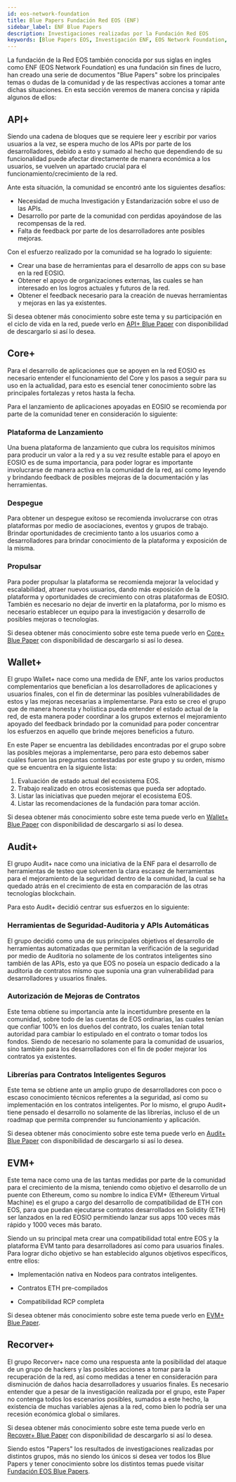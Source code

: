 ```yaml
---
id: eos-network-foundation
title: Blue Papers Fundación Red EOS (ENF)
sidebar_label: ENF Blue Papers
description: Investigaciones realizadas por la Fundación Red EOS
keywords: [Blue Papers EOS, Investigación ENF, EOS Network Foundation, Publicaciones ENF]
---
```


La fundación de la Red EOS también conocida por sus siglas en ingles como ENF (EOS Network Foundation) es una fundación sin fines de lucro, han creado una serie de documentos "Blue Papers" sobre los principales temas o dudas de la comunidad y de las respectivas acciones a tomar ante dichas situaciones. En esta sección veremos de manera concisa y rápida algunos de ellos:

## API+

Siendo una cadena de bloques que se requiere leer y escribir por varios usuarios a la vez, se espera mucho de los APIs por parte de los desarrolladores, debido a esto y sumado al hecho que dependiendo de su funcionalidad puede afectar directamente de manera económica a los usuarios, se vuelven un apartado crucial para el funcionamiento/crecimiento de la red.

Ante esta situación, la comunidad se encontró ante los siguientes desafíos:

- Necesidad de mucha Investigación y Estandarización sobre el uso de las APIs.
- Desarrollo por parte de la comunidad con perdidas apoyándose de las recompensas de la red.
- Falta de feedback por parte de los desarrolladores ante posibles mejoras.

Con el esfuerzo realizado por la comunidad se ha logrado lo siguiente:

- Crear una base de herramientas para el desarrollo de apps con su base en la red EOSIO.
- Obtener el apoyo de organizaciones externas, las cuales se han interesado en los logros actuales y futuros de la red.
- Obtener el feedback necesario para la creación de nuevas herramientas y mejoras en las ya existentes.

Si desea obtener más conocimiento sobre este tema y su participación en el ciclo de vida en la red, puede verlo en [API+ Blue Paper](https://bit.ly/api-plus-english) con disponibilidad de descargarlo si así lo desea.

## Core+  

Para el desarrollo de aplicaciones que se apoyen en la red EOSIO es necesario entender el funcionamiento del Core y los pasos a seguir para su uso en la actualidad, para esto es esencial tener conocimiento sobre las principales fortalezas y retos hasta la fecha.

Para el lanzamiento de aplicaciones apoyadas en EOSIO se recomienda por parte de la comunidad tener en consideración lo siguiente:

### Plataforma de Lanzamiento

Una buena plataforma de lanzamiento que cubra los requisitos mínimos para producir un valor a la red y a su vez resulte estable para el apoyo en EOSIO es de suma importancia, para poder lograr es importante involucrarse de manera activa en la comunidad de la red, así como leyendo y brindando feedback de posibles mejoras de la documentación y las herramientas.

### Despegue

Para obtener un despegue exitoso se recomienda involucrarse con otras plataformas por medio de asociaciones, eventos y grupos de trabajo. Brindar oportunidades de crecimiento tanto a los usuarios como a desarrolladores para brindar conocimiento de la plataforma y exposición de la misma.

### Propulsar
Para poder propulsar la plataforma se recomienda mejorar la velocidad y escalabilidad, atraer nuevos usuarios, dando más exposición de la plataforma y oportunidades de crecimiento con otras plataformas de EOSIO. También es necesario no dejar de invertir en la plataforma, por lo mismo es necesario establecer un equipo para la investigación y desarrollo de posibles mejoras o tecnologías.

Si desea obtener más conocimiento sobre este tema puede verlo en [Core+ Blue Paper](https://bit.ly/eos-core-plus) con disponibilidad de descargarlo si así lo desea.

## Wallet+

El grupo Wallet+ nace como una medida de ENF, ante los varios productos complementarios que benefician a los desarrolladores de aplicaciones y usuarios finales, con el fin de determinar las posibles vulnerabilidades de estos y las mejoras necesarias a implementarse. Para esto se creo el grupo que de manera honesta y holística pueda entender el estado actual de la red, de esta manera poder coordinar a los grupos externos el mejoramiento apoyado del feedback brindado por la comunidad para poder concentrar los esfuerzos en aquello que brinde mejores beneficios a futuro.

En este Paper se encuentra las debilidades encontradas por el grupo sobre las posibles mejoras a implementarse, pero para esto debemos saber cuáles fueron las preguntas contestadas por este grupo y su orden, mismo que se encuentra en la siguiente lista:

1. Evaluación de estado actual del ecosistema EOS.
2. Trabajo realizado en otros ecosistemas que pueda ser adoptado.
3. Listar las iniciativas que pueden mejorar el ecosistema EOS.
4. Listar las recomendaciones de la fundación para tomar acción.

Si desea obtener más conocimiento sobre este tema puede verlo en [Wallet+ Blue Paper](https://bit.ly/wallet-plus-english) con disponibilidad de descargarlo si así lo desea.

## Audit+

El grupo Audit+ nace como una iniciativa de la ENF para el desarrollo de herramientas de testeo que solventen la clara escasez de herramientas para el mejoramiento de la seguridad dentro de la comunidad, la cual se ha quedado atrás en el crecimiento de esta en comparación de las otras tecnologías blockchain.

Para esto Audit+ decidió centrar sus esfuerzos en lo siguiente:

### Herramientas de Seguridad-Auditoria y APIs Automáticas

El grupo decidió como una de sus principales objetivos el desarrollo de herramientas automatizadas que permitan la verificación de la seguridad por medio de Auditoria no solamente de los contratos inteligentes sino también de las APIs, esto ya que EOS no poseía un espacio dedicado a la auditoria de contratos mismo que suponía una gran vulnerabilidad para desarrolladores y usuarios finales.

### Autorización de Mejoras de Contratos 

Este tema obtiene su importancia ante la incertidumbre presente en la comunidad, sobre todo de las cuentas de EOS ordinarias, las cuales tenían que confiar 100% en los dueños del contrato, los cuales tenían total autoridad para cambiar lo estipulado en el contrato o tomar todos los fondos. Siendo de necesario no solamente para la comunidad de usuarios, sino también para los desarrolladores con el fin de poder mejorar los contratos ya existentes.

### Librerías para Contratos Inteligentes Seguros

Este tema se obtiene ante un amplio grupo de desarrolladores con poco o escaso conocimiento técnicos referentes a la seguridad, así como su implementación en los contratos inteligentes. Por lo mismo, el grupo Audit+ tiene pensado el desarrollo no solamente de las librerías, incluso el de un roadmap que permita comprender su funcionamiento y aplicación.

Si desea obtener más conocimiento sobre este tema puede verlo en [Audit+ Blue Paper](https://drive.google.com/file/d/1hQsN-_4DN5Lj9iDih0N41r8-ZeEpFRlr/view?usp=sharing) con disponibilidad de descargarlo si así lo desea.

## EVM+

Este tema nace como una de las tantas medidas por parte de la comunidad para el crecimiento de la misma, teniendo como objetivo el desarrollo de un puente con Ethereum, como su nombre lo indica EVM+ (Ethereum Virtual Machine) es el grupo a cargo del desarrollo de compatibilidad de ETH con EOS, para que puedan ejecutarse contratos desarrollados en Solidity (ETH) ser lanzados en la red EOSIO permitiendo lanzar sus apps 100 veces más rápido y 1000 veces más barato.

Siendo un su principal meta crear una compatibilidad total entre EOS y la plataforma EVM tanto para desarrolladores así como para usuarios finales.
Para lograr dicho objetivo se han establecido algunos objetivos específicos, entre ellos:

- Implementación nativa en Nodeos para contratos inteligentes.

- Contratos ETH pre-compilados

- Compatibilidad RCP completa

Si desea obtener más conocimiento sobre este tema puede verlo en [EVM+ Blue Paper](https://eosnetwork.com/blog/evm-bringing-the-ethereum-virtual-machine-to-eos/).

## Recorver+

El grupo Recorver+ nace como una respuesta ante la posibilidad del ataque de un grupo de hackers y las posibles acciones a tomar para la recuperación de la red, así como medidas a tener en consideración para disminución de daños hacia desarrolladores y usuarios finales. Es necesario entender que a pesar de la investigación realizada por el grupo, este Paper no contenga todos los escenarios posibles, sumados a este hecho, la existencia de muchas variables ajenas a la red, como bien lo podría ser una recesión económica global o similares.

Si desea obtener más conocimiento sobre este tema puede verlo en [Recover+ Blue Paper](https://eosnetwork.com/wp-content/uploads/2022/06/Recover-Blue-Paper-English.pdf) con disponibilidad de descargarlo si así lo desea.


Siendo estos "Papers" los resultados de investigaciones realizadas por distintos grupos, más no siendo los únicos si desea ver todos los Blue Papers y tener conocimiento sobre los distintos temas puede visitar [Fundación EOS Blue Papers](https://eosnetwork.com/blog/category/eos-blue-papers/).
